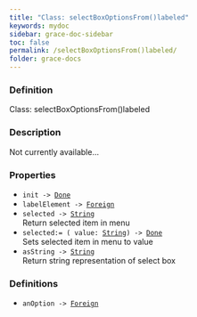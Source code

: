 ```yaml
---
title: "Class: selectBoxOptionsFrom()labeled"
keywords: mydoc
sidebar: grace-doc-sidebar
toc: false
permalink: /selectBoxOptionsFrom()labeled/
folder: grace-docs
---
```


### Definition
Class: selectBoxOptionsFrom()labeled  

### Description
Not currently available...  

### Properties
  
- `init -> `[`Done`]({{site.baseurl}}/404)  
- `labelElement -> `[`Foreign`](/grace-documentation/Foreign)  
- `selected -> `[`String`]({{site.baseurl}}/404)  
Return selected item in menu
- `selected:= ( value: `[`String`]({{site.baseurl}}/404)`) -> `[`Done`]({{site.baseurl}}/404)  
Sets selected item in menu to value
- `asString -> `[`String`]({{site.baseurl}}/404)  
Return string representation of select box

### Definitions
- `anOption -> `[`Foreign`](/grace-documentation/Foreign)  
